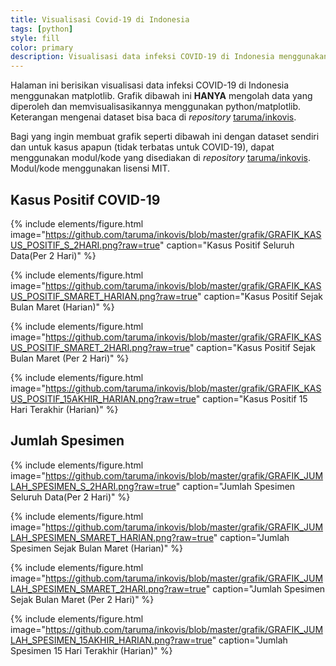 ```yaml
---
title: Visualisasi Covid-19 di Indonesia
tags: [python]
style: fill
color: primary
description: Visualisasi data infeksi COVID-19 di Indonesia menggunakan matplotlib.
---
```


Halaman ini berisikan visualisasi data infeksi COVID-19 di Indonesia menggunakan matplotlib. Grafik dibawah ini **HANYA** mengolah data yang diperoleh dan memvisualisasikannya menggunakan python/matplotlib. Keterangan mengenai dataset bisa baca di _repository_ [taruma/inkovis](https://github.com/taruma/inkovis).

Bagi yang ingin membuat grafik seperti dibawah ini dengan dataset sendiri dan untuk kasus apapun (tidak terbatas untuk COVID-19), dapat menggunakan modul/kode yang disediakan di _repository_ [taruma/inkovis](https://github.com/taruma/inkovis). Modul/kode menggunakan lisensi MIT. 

## Kasus Positif COVID-19

{% include elements/figure.html image="https://github.com/taruma/inkovis/blob/master/grafik/GRAFIK_KASUS_POSITIF_S_2HARI.png?raw=true" caption="Kasus Positif Seluruh Data(Per 2 Hari)" %}

{% include elements/figure.html image="https://github.com/taruma/inkovis/blob/master/grafik/GRAFIK_KASUS_POSITIF_SMARET_HARIAN.png?raw=true" caption="Kasus Positif Sejak Bulan Maret (Harian)" %}

{% include elements/figure.html image="https://github.com/taruma/inkovis/blob/master/grafik/GRAFIK_KASUS_POSITIF_SMARET_2HARI.png?raw=true" caption="Kasus Positif Sejak Bulan Maret (Per 2 Hari)" %}

{% include elements/figure.html image="https://github.com/taruma/inkovis/blob/master/grafik/GRAFIK_KASUS_POSITIF_15AKHIR_HARIAN.png?raw=true" caption="Kasus Positif 15 Hari Terakhir (Harian)" %}

## Jumlah Spesimen

{% include elements/figure.html image="https://github.com/taruma/inkovis/blob/master/grafik/GRAFIK_JUMLAH_SPESIMEN_S_2HARI.png?raw=true" caption="Jumlah Spesimen Seluruh Data(Per 2 Hari)" %}

{% include elements/figure.html image="https://github.com/taruma/inkovis/blob/master/grafik/GRAFIK_JUMLAH_SPESIMEN_SMARET_HARIAN.png?raw=true" caption="Jumlah Spesimen Sejak Bulan Maret (Harian)" %}

{% include elements/figure.html image="https://github.com/taruma/inkovis/blob/master/grafik/GRAFIK_JUMLAH_SPESIMEN_SMARET_2HARI.png?raw=true" caption="Jumlah Spesimen Sejak Bulan Maret (Per 2 Hari)" %}

{% include elements/figure.html image="https://github.com/taruma/inkovis/blob/master/grafik/GRAFIK_JUMLAH_SPESIMEN_15AKHIR_HARIAN.png?raw=true" caption="Jumlah Spesimen 15 Hari Terakhir (Harian)" %}
